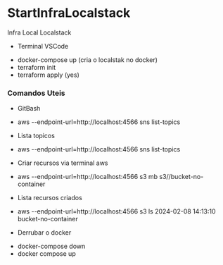 # StartInfraLocalstack
Infra Local Localstack

* Terminal VSCode
- docker-compose up (cria o localstak no docker)
- terraform init
- terraform apply (yes)

### Comandos Uteis
* GitBash
- aws --endpoint-url=http://localhost:4566 sns list-topics

* Lista topicos
- aws --endpoint-url=http://localhost:4566 sns list-topics

* Criar recursos via terminal aws
- aws --endpoint-url=http://localhost:4566 s3 mb s3//bucket-no-container

* Lista recursos criados
- aws --endpoint-url=http://localhost:4566 s3 ls
2024-02-08 14:13:10 bucket-no-container

* Derrubar o docker
- docker-compose down
- docker compose up